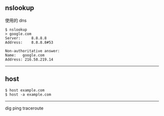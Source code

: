 ## nslookup

使用的 dns

```
$ nslookup
> google.com
Server:     8.8.8.8
Address:    8.8.8.8#53

Non-authoritative answer:
Name:   google.com
Address: 216.58.219.14
```

---

## host

```
$ host example.com
$ host -a example.com
```

---

dig
ping
traceroute
